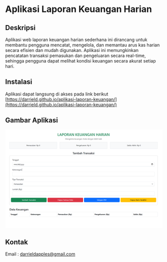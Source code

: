 # Aplikasi Laporan Keuangan Harian

## Deskripsi
Aplikasi web laporan keuangan harian sederhana ini dirancang untuk membantu pengguna mencatat, mengelola, dan memantau arus kas harian secara efisien dan mudah digunakan. Aplikasi ini memungkinkan pencatatan transaksi pemasukan dan pengeluaran secara real-time, sehingga pengguna dapat melihat kondisi keuangan secara akurat setiap hari.

## Instalasi 
Aplikasi dapat langsung di akses pada link berikut 
  [https://darrield.github.io/aplikasi-laporan-keuangan/](https://darrield.github.io/aplikasi-laporan-keuangan/)

## Gambar Aplikasi
![Screenshot Aplikasi](laporankeuangan.png)

## Kontak
Email : darrieldapples@gmail.com
